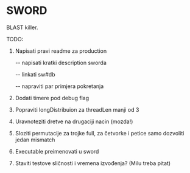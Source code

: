 SWORD
=======

BLAST killer.

TODO:

1) Napisati pravi readme za production

   -- napisati kratki description sworda

   -- linkati sw#db
   
   -- napraviti par primjera pokretanja

2) Dodati timere pod debug flag

3) Popraviti longDistribuion za threadLen manji od 3

4) Uravnoteziti dretve na drugaciji nacin (mozda!)

5) Sloziti permutacije za trojke full, za četvorke i petice samo dozvoliti jedan mismatch

6) Executable preimenovati u sword

7) Staviti testove sličnosti i vremena izvođenja? (Milu treba pitat)
